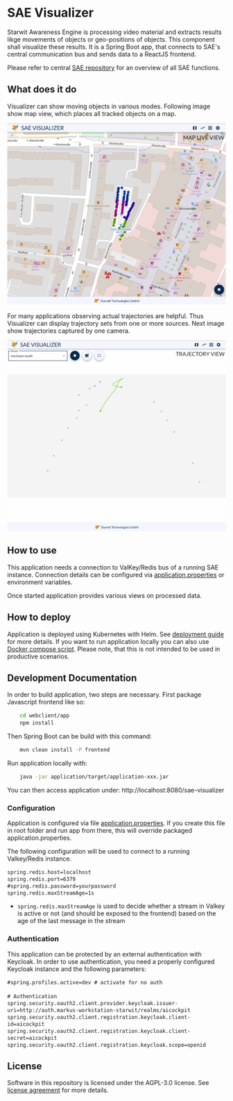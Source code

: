 # SAE Visualizer
Starwit Awareness Engine is processing video material and extracts results likge movements of objects or geo-positions of objects. This component shall visualize these results. It is a Spring Boot app, that connects to SAE's central communication bus and sends data to a ReactJS frontend. 

Please refer to central [SAE repository](https://github.com/starwit/starwit-awareness-engine) for an overview of all SAE functions.

## What does it do
Visualizer can show moving objects in various modes. Following image show map view, which places all tracked objects on a map.

![map view](doc/img/visualizer_map.jpg)

For many applications observing actual trajectories are helpful. Thus Visualizer can display trajectory sets from one or more sources. Next image show trajectories captured by one camera.

![map view](doc/img/visualizer_trajectories.jpg)

## How to use

This application needs a connection to ValKey/Redis bus of a running SAE instance. Connection details can be configured via [application.properties](application/src/main/resources/application.properties) or environment variables.

Once started application provides various views on processed data. 

## How to deploy
Application is deployed using Kubernetes with Helm. See [deployment guide](Deployment.md) for more details. If you want to run application locally you can also use [Docker compose script](deployment/docker-compose/docker-compose.yaml). Please note, that this is not intended to be used in productive scenarios.

## Development Documentation 
In order to build application, two steps are necessary. First package Javascript frontend like so:

```bash
    cd webclient/app
    npm install
```

Then Spring Boot can be build with this command:

```bash
    mvn clean install -P frontend
```

Run application locally with:

```bash
    java -jar application/target/application-xxx.jar
```

You can then access application under: http://localhost:8080/sae-visualizer

### Configuration

Application is configured via file [application.properties](application/src/main/resources/application.properties). If you create this file in root folder and run app from there, this will override packaged application.properties.

The following configuration will be used to connect to a running Valkey/Redis instance.
```properties
spring.redis.host=localhost
spring.redis.port=6379
#spring.redis.password=yourpassword
spring.redis.maxStreamAge=1s
```
- `spring.redis.maxStreamAge` is used to decide whether a stream in Valkey is active or not (and should be exposed to the frontend) based on the age of the last message in the stream
### Authentication

This application can be protected by an external authentication with Keycloak. In order to use authentication, you need a properly configured Keycloak instance and the following parameters:

```properties
#spring.profiles.active=dev # activate for no auth

# Authentication
spring.security.oauth2.client.provider.keycloak.issuer-uri=http://auth.markus-workstation-starwit/realms/aicockpit
spring.security.oauth2.client.registration.keycloak.client-id=aicockpit
spring.security.oauth2.client.registration.keycloak.client-secret=aicockpit
spring.security.oauth2.client.registration.keycloak.scope=openid
```

## License
Software in this repository is licensed under the AGPL-3.0 license. See [license agreement](LICENSE) for more details.